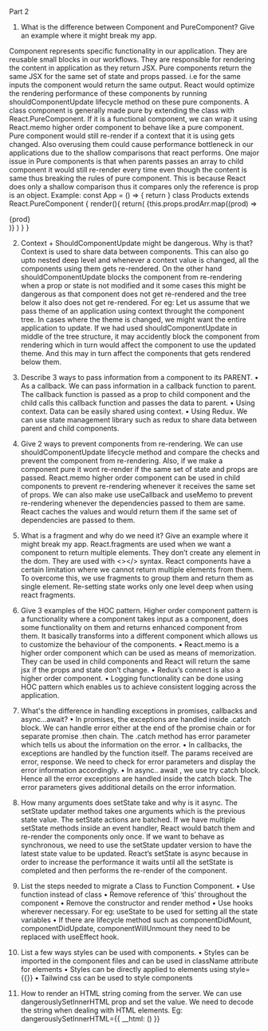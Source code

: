 Part 2
1. What is the difference between Component and PureComponent? Give
an example where it might break my app.

Component represents specific functionality in our application. They are reusable small blocks in our workflows. They are responsible for rendering the content in application as they return JSX. 
Pure components return the same JSX for the same set of state and props passed. i.e for the same inputs the component would return the same output. React would optimize the rendering performance of these components by running shouldComponentUpdate lifecycle method on these pure components. 
A class component is generally made pure by extending the class with React.PureComponent. If it is a functional component, we can wrap it using React.memo higher order component to behave like a pure component. 
Pure component would still re-render if a context that it is using gets changed. Also overusing them could cause performance bottleneck in our applications due to the shallow comparisons that react performs. 
One major issue in Pure components is that when parents passes an array to child component it would still re-render every time even though the content is same thus breaking the rules of pure component. This is because React does only a shallow comparison thus it compares only the reference is prop is an object. 
Example:
const App = () => {
return <Products prodArr = {[‘Shoes’,’Shirts’,’Pants’]}/>
}
class Products extends React.PureComponent {
render(){
	return(
		{this.props.prodArr.map((prod) => <div>{prod}</div>)}
)
}
}


2. Context + ShouldComponentUpdate might be dangerous. Why is that?
Context is used to share data between components. This can also go upto nested deep level and whenever a context value is changed, all the components using them gets re-rendered. 
On the other hand shouldComponentUpdate blocks the component from re-rendering when a prop or state is not modified and it some cases this might be dangerous as that component does not get re-rendered and the tree below it also does not get re-rendered.
For eg: Let us assume that we pass theme of an application using context throught the component tree. In cases where the theme is changed, we might want the entire application to update. If we had used shouldComponentUpdate in middle of the tree structure, it may accidently block the component from rendering which in turn would affect the component to use the updated theme. And this may in turn affect the components that gets rendered below them. 

3. Describe 3 ways to pass information from a component to its PARENT.
•	As a callback. We can pass information in a callback function to parent. The callback function is passed as a prop to child component  and the child calls this callback function and passes the data to parent.
•	Using context. Data can be easily shared using context.
•	Using Redux. We can use state management library such as redux to share data between parent and child components.


4. Give 2 ways to prevent components from re-rendering.
We can use shouldComponentUpdate lifecycle method and compare the checks and prevent the component from re-rendering. Also, if we make a component pure it wont re-render if the same set of state and props are passed. React.memo higher order component can be used in child components to prevent re-rendering whenever it receives the same set of props.
We can also make use useCallback and useMemo to prevent re-rendering whenever the dependencies passed to them are same. React caches the values and would return them if the same set of dependencies are passed to them.

5. What is a fragment and why do we need it? Give an example where it might
break my app.
React.fragments are used when we want a component to return multiple elements. They don’t create any element in the dom. They are used with <></> syntax.
React components have a certain limitation where we cannot return multiple elements from them. To overcome this, we use fragments to group them and return them as single element. 
Re-setting state works only one level deep when using react fragments.


6. Give 3 examples of the HOC pattern.
Higher order component pattern is a functionality where a component takes input as a component, does some functionality on them and returns enhanced component from them. It basically transforms into a different component which allows us to customize the behaviour of the components.
•	React.memo is a higher order component which can be used as means of memorization. They can be used in child components and React will return the same jsx if the props and state don’t change.
•	Redux’s connect is also a higher order component. 
•	Logging functionality can be done using HOC pattern which enables us to achieve consistent logging across the application.


7. What's the difference in handling exceptions in promises, callbacks
and async...await?
•	In promises, the exceptions are handled inside .catch block. We can handle error either at the end of the promise chain or for separate promise .then chain. The .catch method has error parameter which tells us about the information on the error.
•	In callbacks, the exceptions are handled by the function itself. The params received are error, response. We need to check for error parameters and display the error information accordingly. 
•	In async.. await , we use try catch block. Hence all the error exceptions are handled inside the catch block. The error parameters gives additional details on the error information.


8. How many arguments does setState take and why is it async.
The setState updater method takes one arguments which is the previous state value.  The setState actions are batched. If we have multiple setState methods inside an event handler, React would batch them and re-render the components only once.  If we want to behave as synchronous, we need to use the setState updater version to have the latest state value to be updated.
React’s setState is async because in order to increase the performance it waits until all the setState is completed and then performs the re-render of the component. 

9. List the steps needed to migrate a Class to Function Component.
•	Use function instead of class
•	Remove reference of ‘this’ throughout the component
•	Remove the constructor and render method
•	Use hooks wherever necessary. For eg: useState to be used for setting all the state variables
•	If there are lifecycle method such as componentDidMount, componentDidUpdate, componentWillUnmount they need to be replaced with useEffect hook.

10. List a few ways styles can be used with components.
•	Styles can be imported in the component files and can be used in className attribute for elements
•	Styles can be directly applied to elements using style={{}}
•	Tailwind css can be used to style components


11. How to render an HTML string coming from the server.
We can use dangerouslySetInnerHTML prop and set the value. We need to decode the string when dealing with HTML elements.
Eg: dangerouslySetInnerHTML={{ __html:  (<value>) }}

